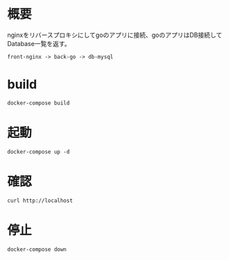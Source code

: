 # 概要
nginxをリバースプロキシにしてgoのアプリに接続、goのアプリはDB接続してDatabase一覧を返す。

```
front-nginx -> back-go -> db-mysql
```

# build
```
docker-compose build
```

# 起動
```
docker-compose up -d
```

# 確認
```
curl http://localhost
```

# 停止
```
docker-compose down
```
